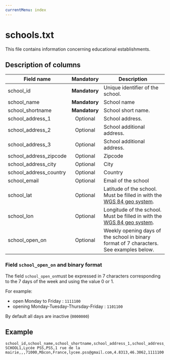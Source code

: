 ```yaml
---
currentMenu: index
---
```


# schools.txt

This file contains information concerning educational establishments.

## Description of columns

| Field name          |  Mandatory    | Description                                                                                                    |
|------------------------|:------------:|----------------------------------------------------------------------------------------------------------------|
| school_id              | **Mandatory** | Unique identifier of the school.                                                                               |
| school_name            | **Mandatory** | School name                                                                                                    |
| school_shortname       | **Mandatory** | School short name.                                                                                             |
| school_address_1       | Optional     | School address.                                                                                                |
| school_address_2       | Optional     | School additional address.                                                                                     |
| school_address_3       | Optional     | School additional address.                                                                                     |
| school_address_zipcode | Optional     | Zipcode                                                                                                        |
| school_address_city    | Optional     | City                                                                                                           |
| school_address_country | Optional     | Country                                                                                                        |
| school_email           | Optional     | Email of the school                                                                                            |
| school_lat             | Optional     | Latitude of the school. Must be filled in with the [WGS 84 geo system](https://fr.wikipedia.org/wiki/WGS_84).  |
| school_lon             | Optional     | Longitude of the school. Must be filled in with the [WGS 84 geo system](https://fr.wikipedia.org/wiki/WGS_84). |
| school_open_on         | Optional     | Weekly opening days of the school in binary format of 7 characters. See examples below.                  |

### Field `school_open_on` and binary format

The field `school_open_on`must be expressed in 7 characters corresponding to the 7 days of the week and using the value 0 or 1.

For example:
* open Monday to Friday : `1111100`
* opening Monday-Tuesday-Thursday-Friday : `1101100`

By default all days are inactive (`0000000`)

## Example
```
school_id,school_name,school_shortname,school_address_1,school_address_2,school_address_3,school_address_zipcode,school_address_city,school_address_country,school_email,school_lat,school_lon,school_open_on
SCHOOL1,Lycée PSS,PSS,1 rue de la mairie,,,71000,Mâcon,France,lycee.pss@gmail.com,4.8313,46.3062,1111100
```
